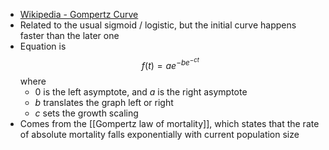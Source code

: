 - [Wikipedia - Gompertz Curve](https://en.wikipedia.org/wiki/Gompertz_function)
- Related to the usual sigmoid / logistic, but the initial curve happens faster than the later one
- Equation is
$$
f(t) = ae^{-be^{-ct}}
$$
where 
	- 0 is the left asymptote, and $a$ is the right asymptote
	- $b$ translates the graph left or right
	- $c$ sets the growth scaling
- Comes from the [[Gompertz law of mortality]], which states that the rate of absolute mortality falls exponentially with current population size